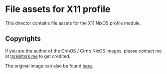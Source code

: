 # File assets for X11 profile

This director contains file assets for the X11 NixOS profile module.

## Copyrights

If you are the author of the CrinOS / Cirno NixOS images, please contact me at
<tsrk@tsrk.me> to get credited.

The original image can also be found [here][1].

[1]: https://github.com/gytis-ivaskevicius/high-quality-nix-content/blob/master/anime/cirnos-logo.png
